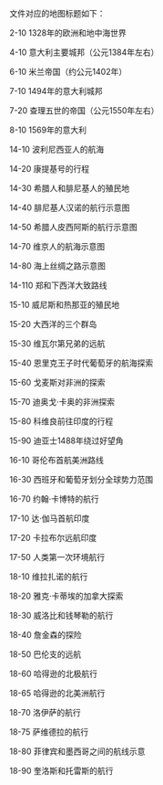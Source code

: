 
文件对应的地图标题如下：

2-10    1328年的欧洲和地中海世界

4-10	意大利主要城邦（公元1384年左右）

6-10	米兰帝国（约公元1402年）

7-10    1494年的意大利城邦

7-20    查理五世的帝国（公元1550年左右）

8-10    1569年的意大利

14-10   波利尼西亚人的航海

14-20   康提基号的行程

14-30   希腊人和腓尼基人的殖民地

14-40   腓尼基人汉诺的航行示意图

14-50   希腊人皮西阿斯的航行示意图

14-70   维京人的航海示意图

14-80   海上丝绸之路示意图

14-110  郑和下西洋大致路线 

15-10  威尼斯和热那亚的殖民地

15-20  大西洋的三个群岛

15-30  维瓦尔第兄弟的远航

15-40  恩里克王子时代葡萄牙的航海探索

15-60  戈麦斯对非洲的探索

15-70  迪奥戈·卡奥的非洲探索

15-80  科维良前往印度的行程

15-90  迪亚士1488年绕过好望角

16-10  哥伦布首航美洲路线

16-30  西班牙和葡萄牙划分全球势力范围

16-70  约翰·卡博特的航行

17-10  达·伽马首航印度

17-20  卡拉布尔远航印度

17-50  人类第一次环境航行

18-10  维拉扎诺的航行

18-20  雅克·卡蒂埃的加拿大探索

18-30  威洛比和钱琴勒的航行

18-40  詹金森的探险

18-50  巴伦支的远航

18-60  哈得逊的北极航行

18-65  哈得逊的北美洲航行

18-70  洛伊萨的航行

18-75  萨维德拉的航行

18-80  菲律宾和墨西哥之间的航线示意

18-90  奎洛斯和托雷斯的航行
